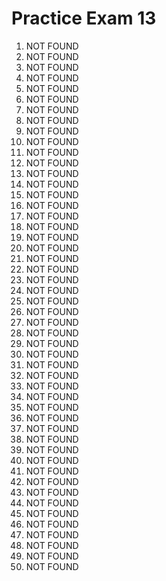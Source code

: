 # Practice Exam 13

1. NOT FOUND
1. NOT FOUND
1. NOT FOUND
1. NOT FOUND
1. NOT FOUND
1. NOT FOUND
1. NOT FOUND
1. NOT FOUND
1. NOT FOUND
1. NOT FOUND
1. NOT FOUND
1. NOT FOUND
1. NOT FOUND
1. NOT FOUND
1. NOT FOUND
1. NOT FOUND
1. NOT FOUND
1. NOT FOUND
1. NOT FOUND
1. NOT FOUND
1. NOT FOUND
1. NOT FOUND
1. NOT FOUND
1. NOT FOUND
1. NOT FOUND
1. NOT FOUND
1. NOT FOUND
1. NOT FOUND
1. NOT FOUND
1. NOT FOUND
1. NOT FOUND
1. NOT FOUND
1. NOT FOUND
1. NOT FOUND
1. NOT FOUND
1. NOT FOUND
1. NOT FOUND
1. NOT FOUND
1. NOT FOUND
1. NOT FOUND
1. NOT FOUND
1. NOT FOUND
1. NOT FOUND
1. NOT FOUND
1. NOT FOUND
1. NOT FOUND
1. NOT FOUND
1. NOT FOUND
1. NOT FOUND
1. NOT FOUND
